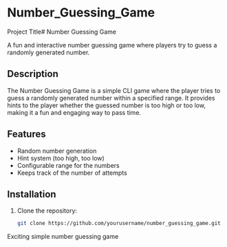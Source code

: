 # Number_Guessing_Game
Project Title# Number Guessing Game

A fun and interactive number guessing game where players try to guess a randomly generated number.

## Description

The Number Guessing Game is a simple CLI game where the player tries to guess a randomly generated number within a specified range. It provides hints to the player whether the guessed number is too high or too low, making it a fun and engaging way to pass time.


## Features

- Random number generation
- Hint system (too high, too low)
- Configurable range for the numbers
- Keeps track of the number of attempts

## Installation

1. Clone the repository:
   ```bash
   git clone https://github.com/yourusername/number_guessing_game.git

Exciting simple number guessing game
